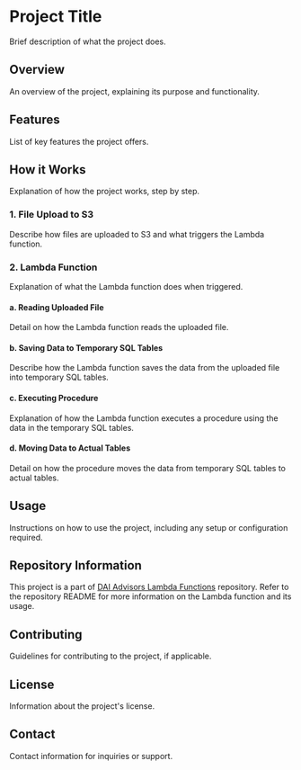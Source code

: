 # Project Title

Brief description of what the project does.

## Overview

An overview of the project, explaining its purpose and functionality.

## Features

List of key features the project offers.

## How it Works

Explanation of how the project works, step by step.

### 1. File Upload to S3

Describe how files are uploaded to S3 and what triggers the Lambda function.

### 2. Lambda Function

Explanation of what the Lambda function does when triggered.

#### a. Reading Uploaded File

Detail on how the Lambda function reads the uploaded file.

#### b. Saving Data to Temporary SQL Tables

Describe how the Lambda function saves the data from the uploaded file into temporary SQL tables.

#### c. Executing Procedure

Explanation of how the Lambda function executes a procedure using the data in the temporary SQL tables.

#### d. Moving Data to Actual Tables

Detail on how the procedure moves the data from temporary SQL tables to actual tables.

## Usage

Instructions on how to use the project, including any setup or configuration required.

## Repository Information

This project is a part of [DAI Advisors Lambda Functions](https://github.com/DAI-Advisors/dai-advisors-lambda-function-script) repository. Refer to the repository README for more information on the Lambda function and its usage.

## Contributing

Guidelines for contributing to the project, if applicable.

## License

Information about the project's license.

## Contact

Contact information for inquiries or support.
